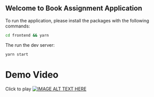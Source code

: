 ## Welcome to Book Assignment Application

To run the application, please install the packages with the following commands:

```bash
cd frontend && yarn
```

The run the dev server:

```bash
yarn start
```

# Demo Video

Click to play
[![IMAGE ALT TEXT HERE](https://img.youtube.com/vi/0ubrR66xFWc/0.jpg)](https://www.youtube.com/watch?v=0ubrR66xFWc)
